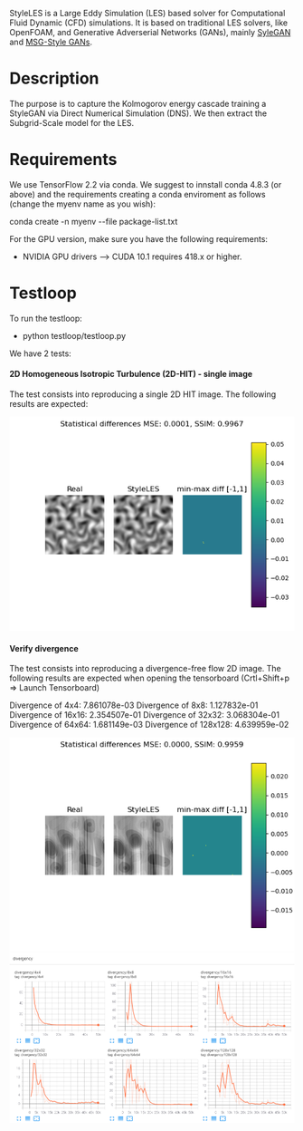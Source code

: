 StyleLES is a Large Eddy Simulation (LES) based solver for Computational Fluid Dynamic (CFD) simulations.
It is based on traditional LES solvers, like OpenFOAM, and Generative Adverserial Networks (GANs), mainly [SyleGAN](https://github.com/NVlabs/stylegan) and [MSG-Style GANs](https://github.com/akanimax/msg-stylegan-tf).

# Description
The purpose is to capture the Kolmogorov energy cascade training a StyleGAN via Direct Numerical Simulation (DNS). We then extract the Subgrid-Scale model for the LES.

# Requirements
We use TensorFlow 2.2 via conda. We suggest to innstall conda 4.8.3 (or above) and the
requirements creating a conda enviroment as follows (change the myenv name as you wish):

conda create -n myenv --file package-list.txt

For the GPU version, make sure you have the following requirements:

- NVIDIA GPU drivers —> CUDA 10.1 requires 418.x or higher.


# Testloop
To run the testloop:

- python testloop/testloop.py

We have 2 tests:

#### 2D Homogeneous Isotropic Turbulence (2D-HIT) - single image
The test consists into reproducing a single 2D HIT image. The following results are expected:

![image info](./testloop/result_2D_HIT.png)

#### Verify divergence
The test consists into reproducing a divergence-free flow 2D image. The following results are expected when opening the tensorboard (Crtl+Shift+p => Launch Tensorboard)

Divergence of 4x4:      7.861078e-03
Divergence of 8x8:      1.127832e-01
Divergence of 16x16:    2.354507e-01
Divergence of 32x32:    3.068304e-01
Divergence of 64x64:    1.681149e-03
Divergence of 128x128:  4.639959e-02

![image info](./testloop/result_divergence.png)
![image info](./testloop/result_divergence_tb.png)




